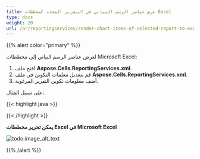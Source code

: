 ```yaml
---
title: عرض عناصر الرسم البياني في التقرير المحدد كمخططات Excel
type: docs
weight: 20
url: /ar/reportingservices/render-chart-items-of-selected-report-to-excel-charts/
---
```


{{% alert color="primary" %}} 

لعرض عناصر الرسم البياني إلى مخططات Microsoft Excel:

1. افتح ملف **Aspose.Cells.ReportingServices.xml**.
1. قم بتعديل معلمات التكوين في ملف **Aspose.Cells.ReportingServices.xml**.
1. أضف معلومات تكوين التقرير المرغوبة.

على سبيل المثال:

{{< highlight java >}}

 <Chart >

<Report name= "Employee Sales Summary 2008">

</Report >

</Chart> 

{{< /highlight >}}

**يمكن تحرير مخططات Excel في Microsoft Excel** 

![todo:image_alt_text](render-chart-items-of-selected-report-to-excel-charts_1.png)

{{% /alert %}}
